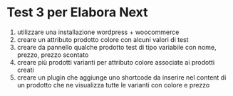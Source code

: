 # Test 3 per Elabora Next
1. utilizzare una installazione wordpress + woocommerce
2. creare un attributo prodotto colore con alcuni valori di test
3. creare da pannello qualche prodotto test di tipo variabile con nome, prezzo, prezzo scontato
4. creare più prodotti varianti per attributo colore associate ai prodotti creati
5. creare un plugin che aggiunge uno shortcode da inserire nel content di un prodotto che ne visualizza tutte le varianti con colore e prezzo 

